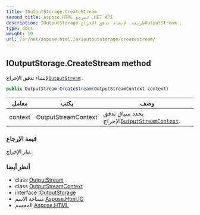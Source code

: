 ```yaml
---
title: IOutputStorage.CreateStream
second_title: Aspose.HTML لمرجع .NET API
description: IOutputStorage طريقة. لإنشاء تدفق الإخراجOutputStream .
type: docs
weight: 10
url: /ar/net/aspose.html.io/ioutputstorage/createstream/
---
```

## IOutputStorage.CreateStream method

لإنشاء تدفق الإخراج[`OutputStream`](../../outputstream/) .

```csharp
public OutputStream CreateStream(OutputStreamContext context)
```

| معامل | يكتب | وصف |
| --- | --- | --- |
| context | OutputStreamContext | يحدد سياق تدفق الإخراج[`OutputStreamContext`](../../outputstreamcontext/). |

### قيمة الإرجاع

تيار الإخراج.

### أنظر أيضا

* class [OutputStream](../../outputstream/)
* class [OutputStreamContext](../../outputstreamcontext/)
* interface [IOutputStorage](../)
* مساحة الاسم [Aspose.Html.IO](../../ioutputstorage/)
* المجسم [Aspose.HTML](../../../)


